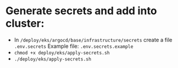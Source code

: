 # Generate secrets and add into cluster:
  * In `/deploy/eks/argocd/base/infrastructure/secrets` create a file `.env.secrets` Example file: `.env.secrets.example`
  * `chmod +x deploy/eks/apply-secrets.sh`
  * `./deploy/eks/apply-secrets.sh`
